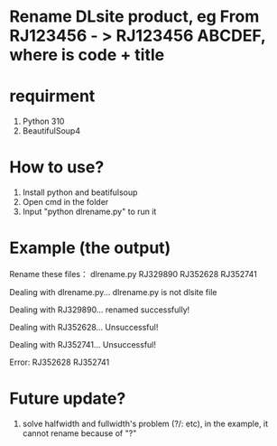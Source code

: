 # Rename DLsite product, eg From RJ123456 - > RJ123456 ABCDEF, where is code + title
# requirment
1. Python 310
2. BeautifulSoup4
# How to use?
1. Install python and beatifulsoup
2. Open cmd in the folder
3. Input "python dlrename.py" to run it
# Example (the output)

Rename these files：
dlrename.py
RJ329890
RJ352628
RJ352741


Dealing with dlrename.py...
dlrename.py is not dlsite file


Dealing with RJ329890...
renamed successfully!


Dealing with RJ352628...
Unsuccessful!


Dealing with RJ352741...
Unsuccessful!



Error:
RJ352628
RJ352741
# Future update?
1. solve halfwidth and fullwidth's problem (?/\: etc), in the example, it cannot rename because of "?"
